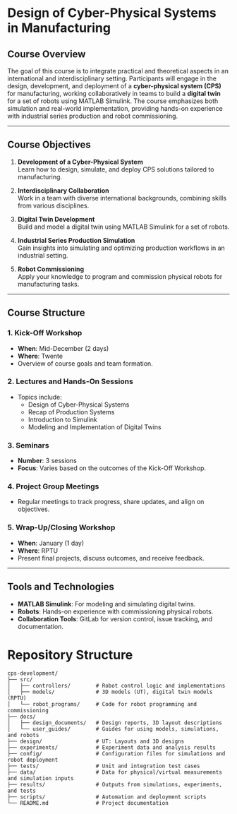 # Design of Cyber-Physical Systems in Manufacturing

## Course Overview

The goal of this course is to integrate practical and theoretical aspects in an international and interdisciplinary setting. Participants will engage in the design, development, and deployment of a **cyber-physical system (CPS)** for manufacturing, working collaboratively in teams to build a **digital twin** for a set of robots using MATLAB Simulink. The course emphasizes both simulation and real-world implementation, providing hands-on experience with industrial series production and robot commissioning.

---

## Course Objectives

1. **Development of a Cyber-Physical System**  
   Learn how to design, simulate, and deploy CPS solutions tailored to manufacturing.

2. **Interdisciplinary Collaboration**  
   Work in a team with diverse international backgrounds, combining skills from various disciplines.

3. **Digital Twin Development**  
   Build and model a digital twin using MATLAB Simulink for a set of robots.

4. **Industrial Series Production Simulation**  
   Gain insights into simulating and optimizing production workflows in an industrial setting.

5. **Robot Commissioning**  
   Apply your knowledge to program and commission physical robots for manufacturing tasks.

---

## Course Structure

### 1. **Kick-Off Workshop**
- **When**: Mid-December (2 days)  
- **Where**: Twente  
- Overview of course goals and team formation.

### 2. **Lectures and Hands-On Sessions**
- Topics include:  
  - Design of Cyber-Physical Systems  
  - Recap of Production Systems  
  - Introduction to Simulink  
  - Modeling and Implementation of Digital Twins  

### 3. **Seminars**
- **Number**: 3 sessions  
- **Focus**: Varies based on the outcomes of the Kick-Off Workshop.  

### 4. **Project Group Meetings**
- Regular meetings to track progress, share updates, and align on objectives.

### 5. **Wrap-Up/Closing Workshop**
- **When**: January (1 day)  
- **Where**: RPTU  
- Present final projects, discuss outcomes, and receive feedback.

---

## Tools and Technologies

- **MATLAB Simulink**: For modeling and simulating digital twins.
- **Robots**: Hands-on experience with commissioning physical robots.
- **Collaboration Tools**: GitLab for version control, issue tracking, and documentation.

# Repository Structure

```plaintext
cps-development/
├── src/
│   ├── controllers/        # Robot control logic and implementations
│   ├── models/             # 3D models (UT), digital twin models (RPTU)
│   └── robot_programs/     # Code for robot programming and commissioning
├── docs/
│   ├── design_documents/   # Design reports, 3D layout descriptions
│   └── user_guides/        # Guides for using models, simulations, and robots
├── design/                 # UT: Layouts and 3D designs
├── experiments/            # Experiment data and analysis results
├── config/                 # Configuration files for simulations and robot deployment
├── tests/                  # Unit and integration test cases
├── data/                   # Data for physical/virtual measurements and simulation inputs
├── results/                # Outputs from simulations, experiments, and tests
├── scripts/                # Automation and deployment scripts
└── README.md               # Project documentation

